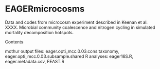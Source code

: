 # EAGERmicrocosms
Data and codes from microcosm experiment described in Keenan et al. XXXX. Microbial community coalescence and nitrogen cycling in simulated mortality decomposition hotspots.

Contents 

mothur output files: eager.opti_mcc.0.03.cons.taxonomy, eager.opti_mcc.0.03.subsample.shared
R analyses: eager16S.R, eager.metadata.csv, FEAST.R


